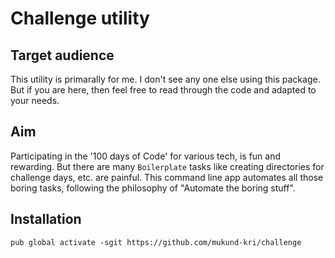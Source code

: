 # Challenge utility


## Target audience
This utility is primarally for me. I don't see any one else using this
package. But if you are here, then feel free to read through the code
and adapted to your needs.

## Aim
Participating in the '100 days of Code' for various tech, is fun and
rewarding. But there are many `Boilerplate` tasks like creating
directories for challenge days, etc. are painful. This command line
app automates all those boring tasks, following the philosophy of
"Automate the boring stuff".

## Installation

```
pub global activate -sgit https://github.com/mukund-kri/challenge
```

